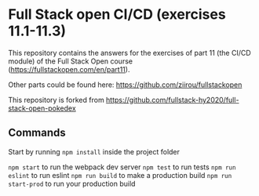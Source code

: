 # Full Stack open CI/CD (exercises 11.1-11.3)

This repository contains the answers for the exercises of part 11 (the CI/CD module)
of the Full Stack Open course (https://fullstackopen.com/en/part11).

Other parts could be found here: https://github.com/ziirou/fullstackopen

This repository is forked from https://github.com/fullstack-hy2020/full-stack-open-pokedex

## Commands

Start by running `npm install` inside the project folder

`npm start` to run the webpack dev server
`npm test` to run tests
`npm run eslint` to run eslint
`npm run build` to make a production build
`npm run start-prod` to run your production build
